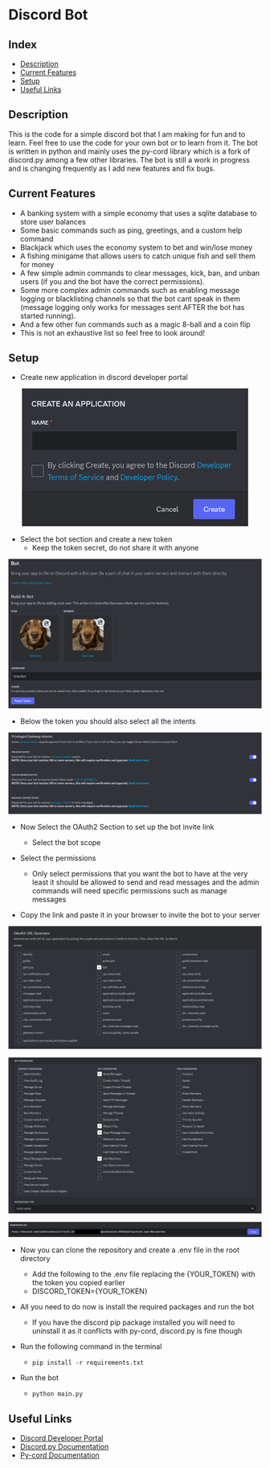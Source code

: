 # Discord Bot

## Index
*  [Description](#Description)
*  [Current Features](#Current-Features)
*  [Setup](#Setup)
*  [Useful Links](#Useful-Links)

## Description
 This is the code for a simple discord bot that I am making for fun and to learn.
 Feel free to use the code for your own bot or to learn from it.
 The bot is written in python and mainly uses the py-cord library which is a fork of discord.py among a few other libraries.
 The bot is still a work in progress and is changing frequently as I add new features and fix bugs.

## Current Features
*   A banking system with a simple economy that uses a sqlite database to store user balances
*   Some basic commands such as ping, greetings, and a custom help command
*   Blackjack which uses the economy system to bet and win/lose money
*   A fishing minigame that allows users to catch unique fish and sell them for money
*   A few simple admin commands to clear messages, kick, ban, and unban users (if you and the bot have the correct permissions).
*   Some more complex admin commands such as enabling message logging or blacklisting channels so that the bot cant speak in them (message logging only works for messages sent AFTER the bot has started running).
*   And a few other fun commands such as a magic 8-ball and a coin flip
*   This is not an exhaustive list so feel free to look around!

## Setup
*  Create new application in discord developer portal

<p align="center">
<img src="img/ApplicationPage.png" alt="Application Creation Page Image">
</p>

*  Select the bot section and create a new token 
   *  Keep the token secret, do not share it with anyone
  
<p align="center">
<img src="img/BotPage.png" alt="Token Page Image">
</p>

*  Below the token you should also select all the intents

<p align="center">
<img src="img/IntentsPage.png" alt="Intents Page Image">
</p>

*  Now Select the OAuth2 Section to set up the bot invite link
   *  Select the bot scope

*  Select the permissions
   * Only select permissions that you want the bot to have at the very least it should be allowed to send and read messages and the admin commands will need specific permissions such as manage messages

* Copy the link and paste it in your browser to invite the bot to your server

<p align="center">
<img src="img/ScopePage.png" alt="Scope Page Image">
</p>

<p align="center">
<img src="img/PermissionsPage.png" alt="Permissions Page Image">
</p>

<p align="center">
<img src="img/URLPage.png" alt="Invite Link Page Image">
</p>

*  Now you can clone the repository and create a .env file in the root directory
   *  Add the following to the .env file replacing the {YOUR_TOKEN} with the token you copied earlier
   *  DISCORD_TOKEN={YOUR_TOKEN}

*  All you need to do now is install the required packages and run the bot
   *  If you have the discord pip package installed you will need to uninstall it as it conflicts with py-cord, discord.py is fine though
*  Run the following command in the terminal
    *  `pip install -r requirements.txt`
  *  Run the bot
     *  `python main.py`

## Useful Links
*  [Discord Developer Portal](https://discord.com/developers/applications)
*  [Discord.py Documentation](https://discordpy.readthedocs.io/en/stable/)
*  [Py-cord Documentation](https://guide.pycord.dev/introduction)
